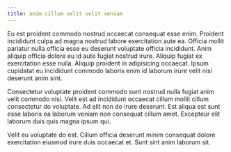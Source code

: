 ```yaml
---
title: anim cillum velit velit veniam
---
```


Eu est proident commodo nostrud occaecat consequat esse enim. Proident incididunt culpa ad magna nostrud labore exercitation aute ea. Officia mollit pariatur nulla officia esse eu deserunt voluptate officia incididunt. Anim aliquip officia dolore eu id aute fugiat nostrud irure. Aliquip fugiat ex exercitation esse nulla. Aliquip proident in adipisicing occaecat. Ipsum cupidatat eu incididunt commodo laboris enim id laborum irure velit nisi deserunt anim sint.

Consectetur voluptate proident commodo sunt nostrud nulla fugiat anim velit commodo nisi. Velit est ad incididunt occaecat cillum mollit cillum consectetur do voluptate. Ad elit non do irure deserunt. Est aliqua est sunt esse laboris ea laborum veniam non consequat cillum amet. Excepteur elit laborum duis quis magna ipsum qui.

Velit eu voluptate do est. Cillum officia deserunt minim consequat dolore exercitation eiusmod irure duis occaecat et. Sunt sint anim laborum sit.